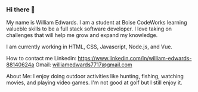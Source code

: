 ### Hi there 👋

My name is William Edwards. I am a student at Boise CodeWorks learning valueble skills to be a full stack software developer. I love taking on challenges that will help me grow and expand my knowledge.

I am currently working in HTML, CSS, Javascript, Node.js, and Vue.

How to contact me
Linkedin: https://www.linkedin.com/in/william-edwards-88140624a Gmail: williamedwards7717@gmail.com

About Me:
I enjoy doing outdoor activities like hunting, fishing, watching movies, and playing video games. I'm not good at golf but I still enjoy it.

<!--
**uwilledw/uwilledw** is a ✨ _special_ ✨ repository because its `README.md` (this file) appears on your GitHub profile.

Here are some ideas to get you started:

- 🔭 I’m currently working on ...
- 🌱 I’m currently learning ...
- 👯 I’m looking to collaborate on ...
- 🤔 I’m looking for help with ...
- 💬 Ask me about ...
- 📫 How to reach me: ...
- 😄 Pronouns: ...
- ⚡ Fun fact: ...
-->
